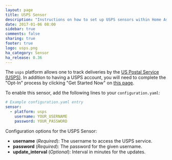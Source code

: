 ```yaml
---
layout: page
title: USPS Sensor
description: "Instructions on how to set up USPS sensors within Home Assistant."
date: 2017-01-06 08:00
sidebar: true
comments: false
sharing: true
footer: true
logo: usps.png
ha_category: Sensor
ha_release: 0.36
---
```


The `usps` platform allows one to track deliveries by the [US Postal Service (USPS)](https://www.usps.com/).
In addition to having a USPS account, you will need to complete the "Opt-In" process by clicking "Get Started Now" on [this page](https://my.usps.com/mobileWeb/pages/intro/start.action).

To enable this sensor, add the following lines to your `configuration.yaml`:

```yaml
# Example configuration.yaml entry
sensor:
  - platform: usps
    username: YOUR_USERNAME
    password: YOUR_PASSWORD
```

Configuration options for the USPS Sensor:

- **username** (*Required*): The username to access the USPS service.
- **password** (*Required*): The password for the given username.
- **update_interval** (*Optional*): Interval in minutes for the updates.

